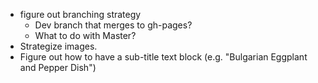 * figure out branching strategy
  - Dev branch that merges to gh-pages?
  - What to do with Master?
* Strategize images.
* Figure out how to have a sub-title text block (e.g. "Bulgarian Eggplant and Pepper Dish")



